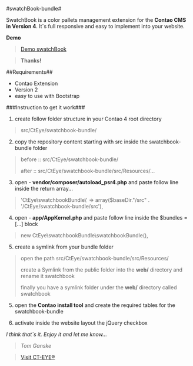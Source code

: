 #swatchBook-bundle#

SwatchBook is a color pallets management extension for the **Contao CMS in Version 4**. It`s full responsive and easy to implement into your website.

**Demo** 
> [Demo swatchBook](http://www.ct-eye.com/swatchbook.html)
 

> **Thanks!**

##Requirements##
* Contao Extension
* Version 2
* easy to use with Bootstrap

###Instruction to get it work###

1. create follow folder structure in your Contao 4 root directory
> src/CtEye/swatchbook-bundle/

2. copy the repository content starting with src inside the swatchbook-bundle folder
> before :: src/CtEye/swatchbook-bundle/
>
> after  :: src/CtEye/swatchbook-bundle/src/Resources/...

3. open - **vendor/composer/autoload_psr4.php** and paste follow line inside the return array...
> 'CtEye\\swatchbookBundle\\' => array($baseDir."/src" . '/CtEye/swatchbook-bundle/src'),


4. open - **app/AppKernel.php** and paste follow line inside the $bundles = [...] block
> new CtEye\swatchbookBundle\swatchbookBundle(),


5. create a symlink from your bundle folder
> open the path src/CtEye/swatchbook-bundle/src/Resources/
>
> create a Symlink from the public folder into the **web/** directory and rename it swatchbook
>
> finally you have a symlink folder under the **web/** directory called swatchbook

5. open the **Contao install tool** and create the required tables for the swatchbook-bundle

6. activate inside the website layout the jQuery checkbox



*I think that`s it. Enjoy it and let me know...*




> *Tom Ganske*

> [Visit CT-EYE®](http://www.ct-eye.com)
